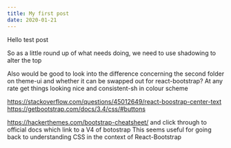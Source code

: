 ```yaml
---
title: My first post
date: 2020-01-21
---
```


Hello test post

So as a little round up of what needs doing, we need to use shadowing to alter the top

Also would be good to look into the difference concerning the second folder on theme-ui and whether it can be swapped out for react-bootstrap? At any rate get things looking nice and consistent-sh in colour scheme

https://stackoverflow.com/questions/45012649/react-boostrap-center-text
https://getbootstrap.com/docs/3.4/css/#buttons

https://hackerthemes.com/bootstrap-cheatsheet/ and click through to official docs which link to a V4 of botostrap
This seems useful for going back to understanding CSS in the context of React-Bootstrap
